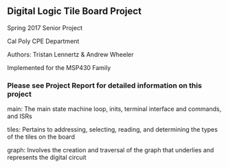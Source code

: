 <h2>Digital Logic Tile Board Project</h2>
Spring 2017 Senior Project

Cal Poly CPE Department

Authors: Tristan Lennertz & Andrew Wheeler

Implemented for the MSP430 Family

<h3>Please see Project Report for detailed information on this project</h3>

main: The main state machine loop, inits, terminal interface and commands, and ISRs

tiles: Pertains to addressing, selecting, reading, and determining the types of the tiles on the board

graph: Involves the creation and traversal of the graph that underlies and represents the digital circuit



